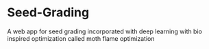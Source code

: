 # Seed-Grading
A web app for seed grading incorporated with deep learning with bio inspired optimization called moth flame optimization
